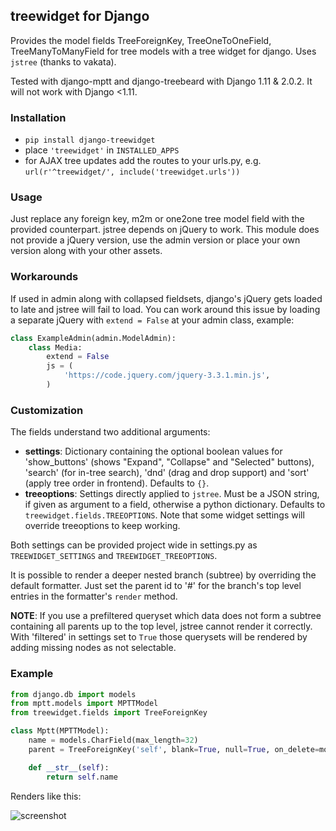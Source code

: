 ## treewidget for Django ##

Provides the model fields TreeForeignKey, TreeOneToOneField, TreeManyToManyField
for tree models with a tree widget for django. Uses `jstree` (thanks to vakata).

Tested with django-mptt and django-treebeard with Django 1.11 & 2.0.2.
It will not work with Django <1.11.

### Installation ###

- `pip install django-treewidget`
- place `'treewidget'` in `INSTALLED_APPS`
- for AJAX tree updates add the routes to your urls.py,
e.g. `url(r'^treewidget/', include('treewidget.urls'))`

### Usage ###

Just replace any foreign key, m2m or one2one tree model field with the provided counterpart.
jstree depends on jQuery to work. This module does not provide a jQuery version, use the
admin version or place your own version along with your other assets.

### Workarounds ###

If used in admin along with collapsed fieldsets, django's jQuery gets loaded to late
and jstree will fail to load. You can work around this issue by loading a separate jQuery
with `extend = False` at your admin class, example:

```python
class ExampleAdmin(admin.ModelAdmin):
    class Media:
        extend = False
        js = (
            'https://code.jquery.com/jquery-3.3.1.min.js',
        )
```

### Customization ###

The fields understand two additional arguments:

- **settings**: Dictionary containing the optional boolean values for 'show_buttons'
(shows "Expand", "Collapse" and "Selected" buttons), 'search' (for in-tree search),
'dnd' (drag and drop support) and 'sort' (apply tree order in frontend). Defaults to `{}`.
- **treeoptions**: Settings directly applied to `jstree`. Must be a JSON string, if given as
argument to a field, otherwise a python dictionary. Defaults to `treewidget.fields.TREEOPTIONS`.
Note that some widget settings will override treeoptions to keep working.

Both settings can be provided project wide in settings.py as `TREEWIDGET_SETTINGS` and
`TREEWIDGET_TREEOPTIONS`.

It is possible to render a deeper nested branch (subtree) by overriding the default
formatter. Just set the parent id to '#' for the branch's top level entries in the
formatter's `render` method.

**NOTE**: If you use a prefiltered queryset which data does not form a subtree
containing all parents up to the top level, jstree cannot render it correctly.
With 'filtered' in settings set to `True` those querysets will be rendered by
adding missing nodes as not selectable.

### Example ###
```python
from django.db import models
from mptt.models import MPTTModel
from treewidget.fields import TreeForeignKey

class Mptt(MPTTModel):
    name = models.CharField(max_length=32)
    parent = TreeForeignKey('self', blank=True, null=True, on_delete=models.CASCADE)

    def __str__(self):
        return self.name
```

Renders like this:

![screenshot](https://github.com/jerch/django-treewidget/raw/master/screenshot.png  "screenshot")